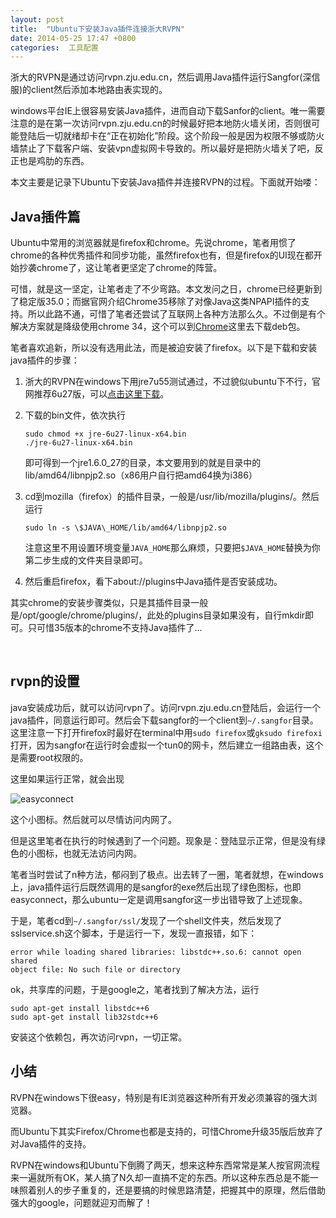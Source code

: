 ```yaml
---
layout: post
title:  "Ubuntu下安装Java插件连接浙大RVPN"
date: 2014-05-25 17:47 +0800
categories:  工具配置
---
```


浙大的RVPN是通过访问rvpn.zju.edu.cn，然后调用Java插件运行Sangfor(深信服)的client然后添加本地路由表实现的。

windows平台IE上很容易安装Java插件，进而自动下载Sanfor的client。唯一需要注意的是在第一次访问rvpn.zju.edu.cn的时候最好把本地防火墙关闭，否则很可能登陆后一切就绪却卡在“正在初始化”阶段。这个阶段一般是因为权限不够或防火墙禁止了下载客户端、安装vpn虚拟网卡导致的。所以最好是把防火墙关了吧，反正也是鸡肋的东西。

本文主要是记录下Ubuntu下安装Java插件并连接RVPN的过程。下面就开始喽：

## Java插件篇

Ubuntu中常用的浏览器就是firefox和chrome。先说chrome，笔者用惯了chrome的各种优秀插件和同步功能，虽然firefox也有，但是firefox的UI现在都开始抄袭chrome了，这让笔者更坚定了chrome的阵营。

可惜，就是这一坚定，让笔者走了不少弯路。本文发问之日，chrome已经更新到了稳定版35.0；而据官网介绍Chrome35移除了对像Java这类NPAPI插件的支持。所以此路不通，可惜了笔者还尝试了互联网上各种方法那么久。不过倒是有个解决方案就是降级使用chrome 34，这个可以到[Chrome](http://mirror.pcbeta.com/google/chrome/deb/pool/main/g/google-chrome-stable/)这里去下载deb包。

笔者喜欢追新，所以没有选用此法，而是被迫安装了firefox。以下是下载和安装java插件的步骤：

1.  浙大的RVPN在windows下用jre7u55测试通过，不过貌似ubuntu下不行，官网推荐6u27版，可以[点击这里下载](http://www.oracle.com/technetwork/java/javasebusiness/downloads/java-archive-downloads-javase6-419409.html#jre-6u27-oth-JPR)。
2.  下载的bin文件，依次执行
	
	```
	sudo chmod +x jre-6u27-linux-x64.bin  
	./jre-6u27-linux-x64.bin
	```
    即可得到一个jre1.6.0\_27的目录，本文要用到的就是目录中的lib/amd64/libnpjp2.so（x86用户自行把amd64换为i386）

3.  cd到mozilla（firefox）的插件目录，一般是/usr/lib/mozilla/plugins/。然后运行

	```
    sudo ln -s \$JAVA\_HOME/lib/amd64/libnpjp2.so
	```
    注意这里不用设置环境变量`JAVA_HOME`那么麻烦，只要把`$JAVA_HOME`替换为你第二步生成的文件夹目录即可。

4.  然后重启firefox，看下about://plugins中Java插件是否安装成功。

其实chrome的安装步骤类似，只是其插件目录一般是/opt/google/chrome/plugins/，此处的plugins目录如果没有，自行mkdir即可。只可惜35版本的chrome不支持Java插件了...

 

## rvpn的设置

java安装成功后，就可以访问rvpn了。访问rvpn.zju.edu.cn登陆后，会运行一个java插件，同意运行即可。然后会下载sangfor的一个client到`~/.sangfor`目录。这里注意一下打开firefox时最好在terminal中用`sudo firefox`或`gksudo firefoxi`打开，因为sangfor在运行时会虚拟一个tun0的网卡，然后建立一组路由表，这个是需要root权限的。

这里如果运行正常，就会出现

![easyconnect](http://cdn.mirsking.com/tools_configuration/easyconnect.png)

这个小图标。然后就可以尽情访问内网了。

但是这里笔者在执行的时候遇到了一个问题。现象是：登陆显示正常，但是没有绿色的小图标，也就无法访问内网。

笔者当时尝试了n种方法，郁闷到了极点。出去转了一圈，笔者就想，在windows上，java插件运行后既然调用的是sangfor的exe然后出现了绿色图标，也即easyconnect，那么ubuntu一定是调用sangfor这一步出错导致了上述现象。

于是，笔者cd到`~/.sangfor/ssl/`发现了一个shell文件夹，然后发现了sslservice.sh这个脚本，于是运行一下，发现一直报错，如下：
```
error while loading shared libraries: libstdc++.so.6: cannot open shared
object file: No such file or directory
```
ok，共享库的问题，于是google之，笔者找到了解决方法，运行
```
sudo apt-get install libstdc++6  
sudo apt-get install lib32stdc++6
```
安装这个依赖包，再次访问rvpn，一切正常。

## 小结

RVPN在windows下很easy，特别是有IE浏览器这种所有开发必须兼容的强大浏览器。

而Ubuntu下其实Firefox/Chrome也都是支持的，可惜Chrome升级35版后放弃了对Java插件的支持。

RVPN在windows和Ubuntu下倒腾了两天，想来这种东西常常是某人按官网流程来一遍就所有OK，某人搞了N久却一直搞不定的东西。所以这种东西总是不能一味照着别人的步子重复的，还是要搞的时候思路清楚，把握其中的原理，然后借助强大的google，问题就迎刃而解了！
